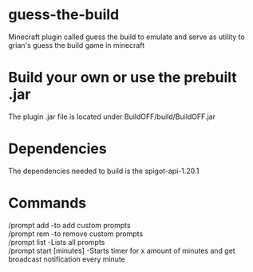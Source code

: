 # guess-the-build
Minecraft plugin called guess the build to emulate and serve as utility to grian's guess the build game in minecraft

# Build your own or use the prebuilt .jar
The plugin .jar file is located under BuildOFF/build/BuildOFF.jar

# Dependencies
The dependencies needed to build is the spigot-api-1.20.1

# Commands
/prompt add <message>           -to add custom prompts  
/prompt rem <message>           -to remove custom prompts  
/prompt list                    -Lists all prompts  
/prompt start [minutes]         -Starts timer for x amount of minutes and get broadcast notification every minute



